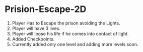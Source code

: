# Prision-Escape-2D

1. Player Has to Escape the prison avoiding the Lights.
2. Player will have 3 lives.
3. Player will loose his life if he comes into contact of light.
4. Added Checkpoints.
5. Currently added only one level and adding more levels soon.